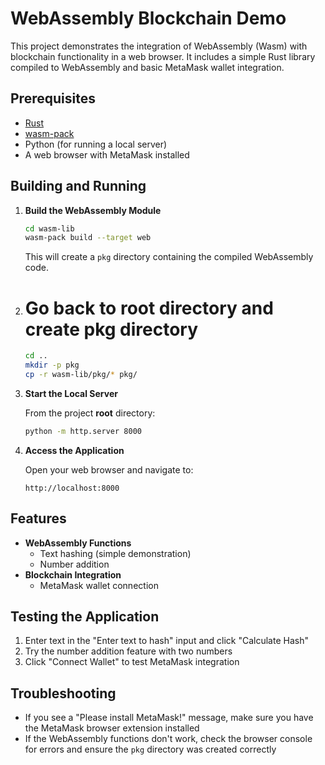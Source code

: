 # WebAssembly Blockchain Demo

This project demonstrates the integration of WebAssembly (Wasm) with blockchain functionality in a web browser. It includes a simple Rust library compiled to WebAssembly and basic MetaMask wallet integration.

## Prerequisites

- [Rust](https://www.rust-lang.org/tools/install)
- [wasm-pack](https://rustwasm.github.io/wasm-pack/installer/)
- Python (for running a local server)
- A web browser with MetaMask installed


## Building and Running

1. **Build the WebAssembly Module**

   ```bash
   cd wasm-lib
   wasm-pack build --target web
   ```

   This will create a `pkg` directory containing the compiled WebAssembly code.

2. # Go back to root directory and create pkg directory
   ```bash
   cd ..
   mkdir -p pkg
   cp -r wasm-lib/pkg/* pkg/
   ```

3. **Start the Local Server**

   From the project **root** directory:
   ```bash
   python -m http.server 8000
   ```

4. **Access the Application**

   Open your web browser and navigate to:
   ```
   http://localhost:8000
   ```

## Features

- **WebAssembly Functions**
  - Text hashing (simple demonstration)
  - Number addition
- **Blockchain Integration**
  - MetaMask wallet connection

## Testing the Application

1. Enter text in the "Enter text to hash" input and click "Calculate Hash"
2. Try the number addition feature with two numbers
3. Click "Connect Wallet" to test MetaMask integration

## Troubleshooting

- If you see a "Please install MetaMask!" message, make sure you have the MetaMask browser extension installed
- If the WebAssembly functions don't work, check the browser console for errors and ensure the `pkg` directory was created correctly
